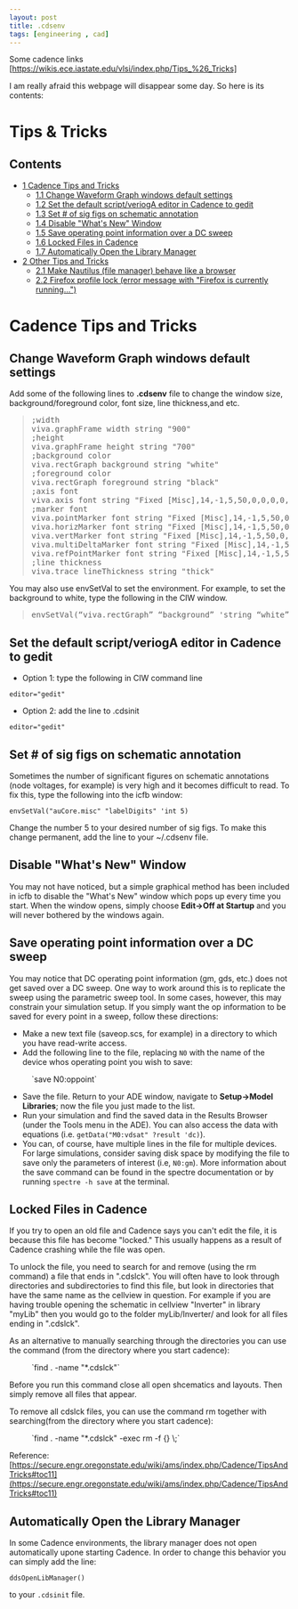 ```yaml
---
layout: post
title: .cdsenv
tags: [engineering , cad] 
---
```




Some cadence links
[https://wikis.ece.iastate.edu/vlsi/index.php/Tips_%26_Tricks]

I am really afraid this webpage will disappear some day. So here is its contents:





# Tips & Tricks



## Contents



*   [<span class="tocnumber">1</span> <span class="toctext">Cadence Tips and Tricks</span>](#Cadence_Tips_and_Tricks)
    *   [<span class="tocnumber">1.1</span> <span class="toctext">Change Waveform Graph windows default settings</span>](#Change_Waveform_Graph_windows_default_settings)
    *   [<span class="tocnumber">1.2</span> <span class="toctext">Set the default script/veriogA editor in Cadence to gedit</span>](#Set_the_default_script.2FveriogA_editor_in_Cadence_to_gedit)
    *   [<span class="tocnumber">1.3</span> <span class="toctext">Set # of sig figs on schematic annotation</span>](#Set_.23_of_sig_figs_on_schematic_annotation)
    *   [<span class="tocnumber">1.4</span> <span class="toctext">Disable "What's New" Window</span>](#Disable_.22What.27s_New.22_Window)
    *   [<span class="tocnumber">1.5</span> <span class="toctext">Save operating point information over a DC sweep</span>](#Save_operating_point_information_over_a_DC_sweep)
    *   [<span class="tocnumber">1.6</span> <span class="toctext">Locked Files in Cadence</span>](#Locked_Files_in_Cadence)
    *   [<span class="tocnumber">1.7</span> <span class="toctext">Automatically Open the Library Manager</span>](#Automatically_Open_the_Library_Manager)
*   [<span class="tocnumber">2</span> <span class="toctext">Other Tips and Tricks</span>](#Other_Tips_and_Tricks)
    *   [<span class="tocnumber">2.1</span> <span class="toctext">Make Nautilus (file manager) behave like a browser</span>](#Make_Nautilus_.28file_manager.29_behave_like_a_browser)
    *   [<span class="tocnumber">2.2</span> <span class="toctext">Firefox profile lock (error message with "Firefox is currently running...")</span>](#Firefox_profile_lock_.28error_message_with_.22Firefox_is_currently_running....22.29)



# <span class="mw-headline" id="Cadence_Tips_and_Tricks">Cadence Tips and Tricks</span>

## <span class="mw-headline" id="Change_Waveform_Graph_windows_default_settings">Change Waveform Graph windows default settings</span>

Add some of the following lines to **.cdsenv** file to change the window size, background/foreground color, font size, line thickness,and etc.

> <pre>;width
> viva.graphFrame width string "900"
> ;height
> viva.graphFrame height string "700"
> ;background color
> viva.rectGraph background string "white"
> ;foreground color
> viva.rectGraph foreground string "black"
> ;axis font
> viva.axis font string "Fixed [Misc],14,-1,5,50,0,0,0,0,0"
> ;marker font
> viva.pointMarker font string "Fixed [Misc],14,-1,5,50,0,0,0,0,0"
> viva.horizMarker font string "Fixed [Misc],14,-1,5,50,0,0,0,0,0"
> viva.vertMarker font string "Fixed [Misc],14,-1,5,50,0,0,0,0,0"
> viva.multiDeltaMarker font string "Fixed [Misc],14,-1,5,50,0,0,0,0,0"
> viva.refPointMarker font string "Fixed [Misc],14,-1,5,50,0,0,0,0,0"
> ;line thickness
> viva.trace lineThickness string "thick"
> </pre>

You may also use envSetVal to set the environment. For example, to set the background to white, type the following in the CIW window.

> <pre>envSetVal(“viva.rectGraph” “background” 'string “white”)
> </pre>

## <span class="mw-headline" id="Set_the_default_script.2FveriogA_editor_in_Cadence_to_gedit">Set the default script/veriogA editor in Cadence to gedit</span>

*   Option 1: type the following in CIW command line

`editor="gedit"`

*   Option 2: add the line to .cdsinit

`editor="gedit"`

## <span class="mw-headline" id="Set_.23_of_sig_figs_on_schematic_annotation">Set # of sig figs on schematic annotation</span>

Sometimes the number of significant figures on schematic annotations (node voltages, for example) is very high and it becomes difficult to read. To fix this, type the following into the icfb window:

`envSetVal("auCore.misc" "labelDigits" 'int 5)`

Change the number 5 to your desired number of sig figs. To make this change permanent, add the line to your ~/.cdsenv file.

## <span class="mw-headline" id="Disable_.22What.27s_New.22_Window">Disable "What's New" Window</span>

You may not have noticed, but a simple graphical method has been included in icfb to disable the "What's New" window which pops up every time you start. When the window opens, simply choose **Edit->Off at Startup** and you will never bothered by the windows again.

## <span class="mw-headline" id="Save_operating_point_information_over_a_DC_sweep">Save operating point information over a DC sweep</span>

You may notice that DC operating point information (gm, gds, etc.) does not get saved over a DC sweep. One way to work around this is to replicate the sweep using the parametric sweep tool. In some cases, however, this may constrain your simulation setup. If you simply want the op information to be saved for every point in a sweep, follow these directions:

*   Make a new text file (saveop.scs, for example) in a directory to which you have read-write access.
*   Add the following line to the file, replacing `N0` with the name of the device whos operating point you wish to save:

<dl>

<dd>`save N0:oppoint`</dd>

</dl>

*   Save the file. Return to your ADE window, navigate to **Setup->Model Libraries**; now the file you just made to the list.
*   Run your simulation and find the saved data in the Results Browser (under the Tools menu in the ADE). You can also access the data with equations (i.e. `getData("M0:vdsat" ?result 'dc)`).
*   You can, of course, have multiple lines in the file for multiple devices. For large simulations, consider saving disk space by modifying the file to save only the parameters of interest (i.e, `N0:gm`). More information about the save command can be found in the spectre documentation or by running `spectre -h save` at the terminal.

## <span class="mw-headline" id="Locked_Files_in_Cadence">Locked Files in Cadence</span>

If you try to open an old file and Cadence says you can't edit the file, it is because this file has become "locked." This usually happens as a result of Cadence crashing while the file was open.

To unlock the file, you need to search for and remove (using the rm command) a file that ends in ".cdslck". You will often have to look through directories and subdirectories to find this file, but look in directories that have the same name as the cellview in question. For example if you are having trouble opening the schematic in cellview "Inverter" in library "myLib" then you would go to the folder myLib/Inverter/ and look for all files ending in ".cdslck".

As an alternative to manually searching through the directories you can use the command (from the directory where you start cadence):

<dl>

<dd>`find . -name "*.cdslck"`</dd>

</dl>

Before you run this command close all open shcematics and layouts. Then simply remove all files that appear.

To remove all cdslck files, you can use the command rm together with searching(from the directory where you start cadence):

<dl>

<dd>`find . -name "*.cdslck" -exec rm -f {} \;`</dd>

</dl>

Reference: [https://secure.engr.oregonstate.edu/wiki/ams/index.php/Cadence/TipsAndTricks#toc11](https://secure.engr.oregonstate.edu/wiki/ams/index.php/Cadence/TipsAndTricks#toc11)

## <span class="mw-headline" id="Automatically_Open_the_Library_Manager">Automatically Open the Library Manager</span>

In some Cadence environments, the library manager does not open automatically upone starting Cadence. In order to change this behavior you can simply add the line:

`ddsOpenLibManager()`

to your `.cdsinit` file.




